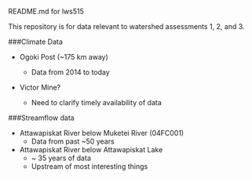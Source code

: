 README.md for lws515

This repository is for data relevant to watershed assessments 1, 2, and 3.

###Climate Data
- Ogoki Post (~175 km away) 
    + Data from 2014 to today
  
- Victor Mine?
    + Need to clarify timely availability of data

###Streamflow data

- Attawapiskat River below Muketei River (04FC001)
    + Data from past ~50 years
- Attawapiskat River below Attawapiskat Lake
    + ~ 35 years of data
    + Upstream of most interesting things

